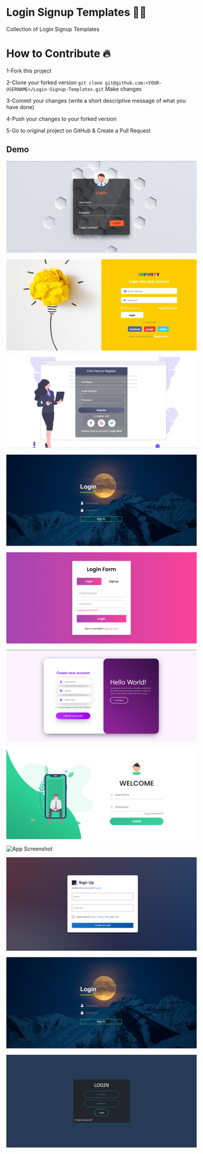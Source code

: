 
# Login Signup Templates 🌟🌟
Collection of Login Signup Templates

# How to Contribute 🔥

1-Fork this project

2-Clone your forked version ```git clone git@github.com:<YOUR-USERNAME>/Login-Signup-Templates.git```
Make changes

3-Commit your changes (write a short descriptive message of what you have done)

4-Push your changes to your forked version

5-Go to original project on GitHub & Create a Pull Request

## Demo

![App Screenshot](Texture%20Background/pic1.png)

![App Screenshot](Login%20Form/pic3.png)

![App Screenshot](Slide%20Down%20Login%20Form/pic2.png)

![App Screenshot](image/pic4.png)

![App Screenshot](image/pic5.png)

![App Screenshot](image/pic6.png)

![App Screenshot](image/pic7.png)

![App Screenshot](https://raw.githubusercontent.com/NishikantaRay/Login-Signup-Templates/main/neumorphism%20login/Annotation%202021-10-01%20090849.png)

![App Screenshot](image/landingpage.png)

![App Screenshot](image/pic4.png)

![App Screenshot](image/landingpage1.png)



